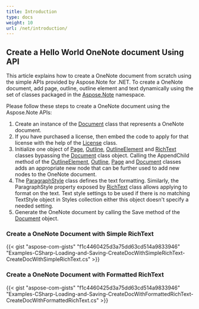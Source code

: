 ```yaml
---
title: Introduction
type: docs
weight: 10
url: /net/introduction/
---
```


## **Create a Hello World OneNote document Using API**
This article explains how to create a OneNote document from scratch using the simple APIs provided by Aspose.Note for .NET. To create a OneNote document, add page, outline, outline element and text dynamically using the set of classes packaged in the [Aspose.Note](https://reference.aspose.com/note/net/aspose.note) namespace.

Please follow these steps to create a OneNote document using the Aspose.Note APIs:

1. Create an instance of the [Document](https://reference.aspose.com/note/net/aspose.note/document) class that represents a OneNote document.
1. If you have purchased a license, then embed the code to apply for that license with the help of the [License](https://reference.aspose.com/note/net/aspose.note/license) class.
1. Initialize one object of [Page](https://reference.aspose.com/note/net/aspose.note/page), [Outline](https://reference.aspose.com/note/net/aspose.note/outline), [OutlineElement](https://reference.aspose.com/note/net/aspose.note/outlineelement) and [RichText](https://reference.aspose.com/note/net/aspose.note/richtext) classes bypassing the [Document](https://reference.aspose.com/note/net/aspose.note/document) class object. 
   Calling the AppendChild method of the [OutlineElement](https://reference.aspose.com/note/net/aspose.note/outlineelement), [Outline](https://reference.aspose.com/note/net/aspose.note/outline), [Page](https://reference.aspose.com/note/net/aspose.note/page) and [Document](https://reference.aspose.com/note/net/aspose.note/document) classes adds an appropriate new node that can be further used to add new nodes to the OneNote document.
1. The [ParagraphStyle](https://reference.aspose.com/note/net/aspose.note/paragraphstyle) class defines the text formatting. Similarly, the ParagraphStyle property exposed by [RichText](https://reference.aspose.com/note/net/aspose.note/richtext) class allows applying to format on the text. Text style settings to be used if there is no matching TextStyle object in Styles collection either this object doesn't specify a needed setting.
1. Generate the OneNote document by calling the Save method of the [Document](https://reference.aspose.com/note/net/aspose.note/document) object.
### **Create a OneNote Document with Simple RichText**
{{< gist "aspose-com-gists" "f1c4460425d3a75dd63cd514a9833946" "Examples-CSharp-Loading-and-Saving-CreateDocWithSimpleRichText-CreateDocWithSimpleRichText.cs" >}}
### **Create a OneNote Document with Formatted RichText**
{{< gist "aspose-com-gists" "f1c4460425d3a75dd63cd514a9833946" "Examples-CSharp-Loading-and-Saving-CreateDocWithFormattedRichText-CreateDocWithFormattedRichText.cs" >}}
